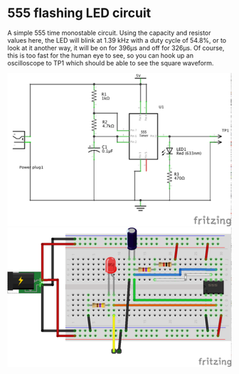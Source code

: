 555 flashing LED circuit
========================

A simple 555 time monostable circuit. Using the capacity and resistor values
here, the LED will blink at 1.39 kHz with a duty cycle of 54.8%, or to look at
it another way, it will be on for 396µs and off for 326µs. Of course, this is
too fast for the human eye to see, so you can hook up an oscilloscope to TP1
which should be able to see the square waveform.

![Schematic](555%20flashing%20LED%20circuit_schem.png "Schematic")
![Breadboard](555%20flashing%20LED%20circuit_bb.png "Breadboard")

